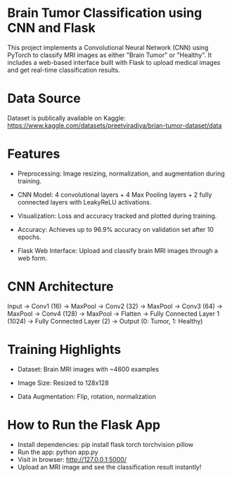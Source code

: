 
# Brain Tumor Classification using CNN and Flask

This project implements a Convolutional Neural Network (CNN) using PyTorch to classify MRI images as either "Brain Tumor" or "Healthy". It includes a web-based interface built with Flask to upload medical images and get real-time classification results.

# Data Source
Dataset is publically available on Kaggle: https://www.kaggle.com/datasets/preetviradiya/brian-tumor-dataset/data


# Features 
- Preprocessing: Image resizing, normalization, and augmentation during training.
- CNN Model: 4 convolutional layers + 4 Max Pooling layers + 2 fully connected layers with LeakyReLU activations.
- Visualization: Loss and accuracy tracked and plotted during training.
- Accuracy: Achieves up to 96.9% accuracy on validation set after 10 epochs.

- Flask Web Interface: Upload and classify brain MRI images through a web form.

# CNN Architecture

Input → Conv1 (16) → MaxPool → Conv2 (32) → MaxPool → Conv3 (64) → MaxPool → Conv4 (128) → MaxPool  → Flatten → Fully Connected Layer 1 (1024) → Fully Connected Layer (2) → Output (0: Tumor, 1: Healthy)

# Training Highlights
- Dataset: Brain MRI images with ~4600 examples

- Image Size: Resized to 128x128

- Data Augmentation: Flip, rotation, normalization

#  How to Run the Flask App
- Install dependencies: pip install flask torch torchvision pillow
- Run the app: python app.py
- Visit in browser: http://127.0.0.1:5000/
- Upload an MRI image and see the classification result instantly!


